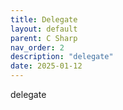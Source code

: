 ```yaml
---
title: Delegate
layout: default
parent: C Sharp
nav_order: 2
description: "delegate"
date: 2025-01-12
---
```


delegate
